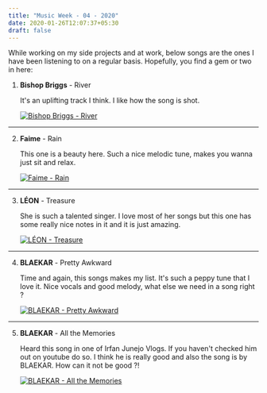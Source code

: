 ```yaml
---
title: "Music Week - 04 - 2020"
date: 2020-01-26T12:07:37+05:30
draft: false
---
```


While working on my side projects and at work, below songs are the ones I have been listening to on a regular basis. Hopefully, you find a gem or two in here:

1. **Bishop Briggs** - River

   It's an uplifting track I think. I like how the song is shot.

   [![Bishop Briggs - River](https://img.youtube.com/vi/h5jz8xdpR0M/maxresdefault.jpg)](https://www.youtube.com/watch?v=h5jz8xdpR0M)

---

2. **Faime** - Rain

   This one is a beauty here. Such a nice melodic tune, makes you wanna just sit and relax.

   [![Faime - Rain](https://img.youtube.com/vi/enR89zBqv1o/maxresdefault.jpg)](https://www.youtube.com/watch?v=enR89zBqv1o)

---

3. **LÉON** - Treasure

   She is such a talented singer. I love most of her songs but this one has some really nice notes in it and it is just amazing.

   [![LÉON - Treasure](https://img.youtube.com/vi/h0qmWFjW3k0/maxresdefault.jpg)](https://www.youtube.com/watch?v=h0qmWFjW3k0)

---

4. **BLAEKAR** - Pretty Awkward

   Time and again, this songs makes my list. It's such a peppy tune that I love it. Nice vocals and good melody, what else we need in a song right ?

   [![BLAEKAR - Pretty Awkward](https://img.youtube.com/vi/10VKcme_HZs/maxresdefault.jpg)](https://www.youtube.com/watch?v=10VKcme_HZs)

---

5. **BLAEKAR** - All the Memories

   Heard this song in one of Irfan Junejo Vlogs. If you haven't checked him out on youtube do so. I think he is really good and also the song is by BLAEKAR. How can it not be good ?!

   [![BLAEKAR - All the Memories](https://img.youtube.com/vi/cMioavoq62Y/maxresdefault.jpg)](https://www.youtube.com/watch?v=cMioavoq62Y)
